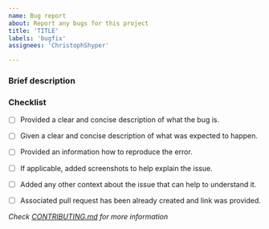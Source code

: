 ```yaml
---
name: Bug report
about: Report any bugs for this project
title: 'TITLE'
labels: 'bugfix'
assignees: 'ChristophShyper'

---
```

### Brief description


<!-- Write you description here -->


### Checklist
* [ ] Provided a clear and concise description of what the bug is.
* [ ] Given a clear and concise description of what was expected to happen.
* [ ] Provided an information how to reproduce the error.
* [ ] If applicable, added screenshots to help explain the issue.
* [ ] Added any other context about the issue that can help to understand it.
* [ ] Associated pull request has been already created and link was provided.


*Check [CONTRIBUTING.md](https://github.com/devops-infra/.github/blob/master/CONTRIBUTING.md) for more information*
